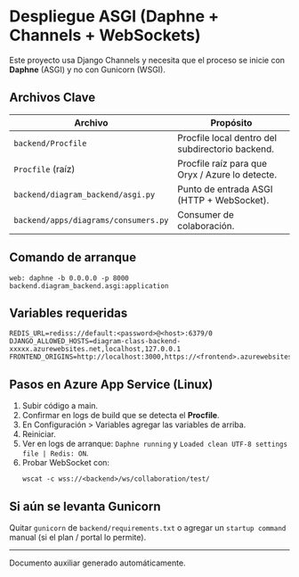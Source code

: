 # Despliegue ASGI (Daphne + Channels + WebSockets)

Este proyecto usa Django Channels y necesita que el proceso se inicie con **Daphne** (ASGI) y no con Gunicorn (WSGI).

## Archivos Clave

| Archivo | Propósito |
|---------|-----------|
| `backend/Procfile` | Procfile local dentro del subdirectorio backend. |
| `Procfile` (raíz)  | Procfile raíz para que Oryx / Azure lo detecte. |
| `backend/diagram_backend/asgi.py` | Punto de entrada ASGI (HTTP + WebSocket). |
| `backend/apps/diagrams/consumers.py` | Consumer de colaboración. |

## Comando de arranque

```
web: daphne -b 0.0.0.0 -p 8000 backend.diagram_backend.asgi:application
```

## Variables requeridas

```
REDIS_URL=rediss://default:<password>@<host>:6379/0
DJANGO_ALLOWED_HOSTS=diagram-class-backend-xxxxx.azurewebsites.net,localhost,127.0.0.1
FRONTEND_ORIGINS=http://localhost:3000,https://<frontend>.azurewebsites.net
```

## Pasos en Azure App Service (Linux)
1. Subir código a main.
2. Confirmar en logs de build que se detecta el **Procfile**.
3. En Configuración > Variables agregar las variables de arriba.
4. Reiniciar.
5. Ver en logs de arranque: `Daphne running` y `Loaded clean UTF-8 settings file | Redis: ON`.
6. Probar WebSocket con:
   ```
   wscat -c wss://<backend>/ws/collaboration/test/
   ```

## Si aún se levanta Gunicorn
Quitar `gunicorn` de `backend/requirements.txt` o agregar un `startup command` manual (si el plan / portal lo permite).

---
Documento auxiliar generado automáticamente.